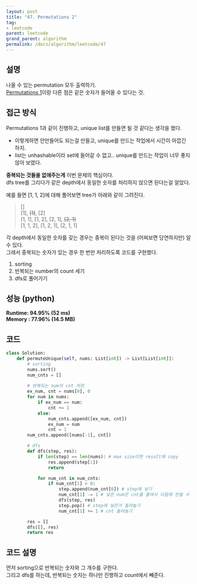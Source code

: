 ```yaml
---
layout: post
title: "47. Permutations 2"
tag:
- leetcode
parent: leetcode
grand_parent: algorithm
permalink: /docs/algorithm/leetcode/47
---
```


## 설명
나올 수 있는 permutation 모두 출력하기.  
[Permutations 1](https://meansoup.github.io/2021/03/20/leetcode_46/)이랑 다른 점은 같은 숫자가 들어올 수 있다는 것.

## 접근 방식 
Permutations 1과 같이 진행하고, unique list를 만들면 될 것 같다는 생각을 했다.
- 이렇게하면 안만들어도 되는걸 만들고, unique를 만드는 작업에서 시간이 아깝긴 하지.
- list는 unhashable이라 set에 들어갈 수 없고.. unique를 만드는 작업이 너무 좋지 않아 보였다.

**중복되는 것들을 없애주는게** 이번 문제의 핵심이다.  
dfs tree를 그리다가 같은 depth에서 동일한 숫자를 처리하지 않으면 된다는걸 알았다.

예를 들면 [1, 1, 2]에 대해 풀어보면 tree가 아래와 같이 그려진다.
> []  
> [1], ~~[1]~~, [2]  
> [1, 1], [1, 2], [2, 1], ~~[2, 1]~~  
> [1, 1, 2], [1, 2, 1], [2, 1, 1]

각 depth에서 동일한 숫자를 갖는 경우는 중복이 된다는 것을 (어찌보면 당연하지만) 알 수 있다.  
그래서 중복되는 숫자가 있는 경우 한 번만 처리하도록 코드를 구현했다.

1. sorting
2. 반복되는 number의 count 세기
3. dfs로 풀어가기

## 성능 (python)
**Runtime: 94.95% (52 ms)**  
**Memory : 77.96% (14.5 MB)**  

## 코드  
```python
class Solution:
    def permuteUnique(self, nums: List[int]) -> List[List[int]]:
        # sorting
        nums.sort()
        num_cnts = []
        
        # 반복되는 num의 cnt 저장
        ex_num, cnt = nums[0], 0
        for num in nums:
            if ex_num == num:
                cnt += 1
            else:
                num_cnts.append([ex_num, cnt])
                ex_num = num
                cnt = 1
        num_cnts.append([nums[-1], cnt])

        # dfs
        def dfs(step, res):
            if len(step) == len(nums): # max size이면 result에 copy
                res.append(step[:])
                return

            for num_cnt in num_cnts:
                if num_cnt[1] > 0:
                    step.append(num_cnt[0]) # step에 넣기
                    num_cnt[1] -= 1 # 넣은 num은 cnt를 줄여서 다음에 안쓸 수 있도록
                    dfs(step, res)
                    step.pop() # step에 넣은거 돌려놓기
                    num_cnt[1] += 1 # cnt 돌려놓기

        res = []
        dfs([], res)
        return res
```

## 코드 설명
먼저 sorting으로 반복되는 숫자와 그 개수를 구한다.  
그리고 dfs를 하는데, 반복되는 숫자는 하나만 진행하고 count에서 빼준다.  